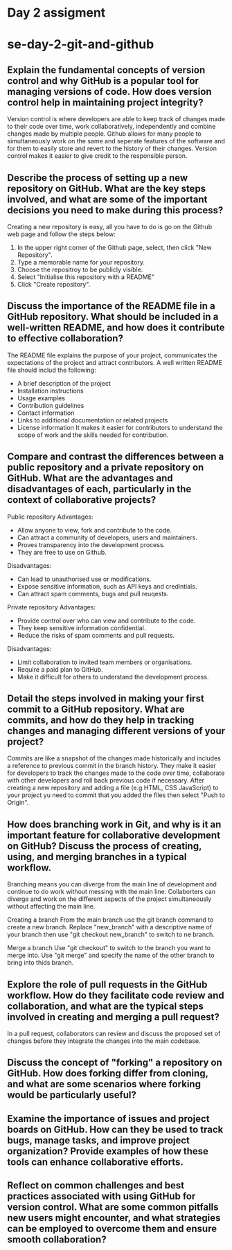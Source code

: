# Day 2 assigment
# se-day-2-git-and-github
## Explain the fundamental concepts of version control and why GitHub is a popular tool for managing versions of code. How does version control help in maintaining project integrity?
Version control is where developers are able to keep track of changes made to their code over time, work collaboratively, independently and combine changes made by multiple people.
Github allows for many people to simultaneously work on the same and seperate features of the software and for them to easily store and revert to the history of their changes.
Version control makes it easier to give credit to the responsible person.

## Describe the process of setting up a new repository on GitHub. What are the key steps involved, and what are some of the important decisions you need to make during this process?
Creating a new repository is easy, all you have to do is go on the Github web page and follow the steps below:
1. In the upper right corner of the Github page, select, then click "New Repository".
2. Type a memorable name for your repository.
3. Choose the repositroy to be publicly visible.
4. Select "Initialise this repository with a README"
5. Click "Create repository".

## Discuss the importance of the README file in a GitHub repository. What should be included in a well-written README, and how does it contribute to effective collaboration?
The README file explains the purpose of your project, communicates the expectations of the project and attract contributors.
A well written README file should includ the following:
* A brief description of the project
* Installation instructions
* Usage examples
* Contribution guidelines
* Contact information
* Links to additional documentation or related projects
* License information
It makes it easier for contributors to understand the scope of work and the skills needed for contribution. 


## Compare and contrast the differences between a public repository and a private repository on GitHub. What are the advantages and disadvantages of each, particularly in the context of collaborative projects?

Public repository
Advantages:
* Allow anyone to view, fork and contribute to the code.
* Can attract a community of developers, users and maintainers.
* Proves transparency into the development process.
* They are free to use on Github.

Disadvantages:
* Can lead to unauthorised use or modifications.
* Expose sensitive information, such as API keys and credintials.
* Can attract spam comments, bugs and pull reuqests.

Private repository
Advantages:
* Provide control over who can view and contribute to the code.
* They keep sensitive information confidential.
* Reduce the risks of spam comments and pull requests.

Disadvantages:
* Limit collaboration to invited team members or organisations.
* Require a paid plan to GitHub.
* Make it difficult for others to understand the development process.

## Detail the steps involved in making your first commit to a GitHub repository. What are commits, and how do they help in tracking changes and managing different versions of your project?
Commits are like a snapshot of the changes made historically and includes a reference to previous commit in the branch history. 
They make it easier for developers to track the changes made to the code over time, collaborate with other developers and roll back previous code if necessary.
After creating a new repository and adding a file (e.g HTML, CSS JavaScript) to your project yu need to commit that you added the files then select "Push to Origin".

## How does branching work in Git, and why is it an important feature for collaborative development on GitHub? Discuss the process of creating, using, and merging branches in a typical workflow.
Branching means you can diverge from the main line of development and continue to do work without messing with the main line. Collaborters can diverge and work on the different aspects of the project simultaneously without affecting the main line.

Creating a branch
From the main branch use the git branch command to create a new branch. Replace "new_branch" with a descriptive name of your branch then use "git checkout new_branch" to switch to ne branch.

Merge a branch
Use "git checkout" to switch to the branch you want to merge into.
Use "git merge" and specify the name of the other branch to bring into thids branch.


## Explore the role of pull requests in the GitHub workflow. How do they facilitate code review and collaboration, and what are the typical steps involved in creating and merging a pull request?
In a pull request, collaborators can review and discuss the proposed set of changes before they integrate the changes into the main codebase. 


## Discuss the concept of "forking" a repository on GitHub. How does forking differ from cloning, and what are some scenarios where forking would be particularly useful?

## Examine the importance of issues and project boards on GitHub. How can they be used to track bugs, manage tasks, and improve project organization? Provide examples of how these tools can enhance collaborative efforts.

## Reflect on common challenges and best practices associated with using GitHub for version control. What are some common pitfalls new users might encounter, and what strategies can be employed to overcome them and ensure smooth collaboration?

